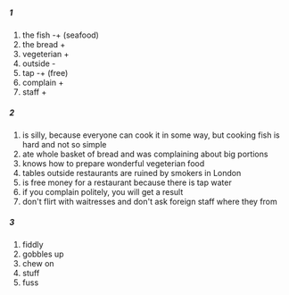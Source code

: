 ##### 1
1. the fish -+ (seafood)
2. the bread +
3. vegeterian +
4. outside -
5. tap -+ (free)
6. complain +
7. staff +

##### 2
1. is silly, because everyone can cook it in some way, but cooking fish is hard and not so simple
2. ate whole basket of bread and was complaining about big portions
3. knows how to prepare wonderful vegeterian food
4. tables outside restaurants are ruined by smokers in London
5. is free money for a restaurant because there is tap water
6. if you complain politely, you will get a result
7. don't flirt with waitresses and don't ask foreign staff where they from

##### 3
1. fiddly
2. gobbles up
3. chew on
4. stuff
5. fuss
